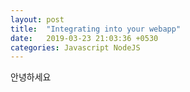 ```yaml
---
layout: post
title:  "Integrating into your webapp"
date:   2019-03-23 21:03:36 +0530
categories: Javascript NodeJS
---
```

안녕하세요
